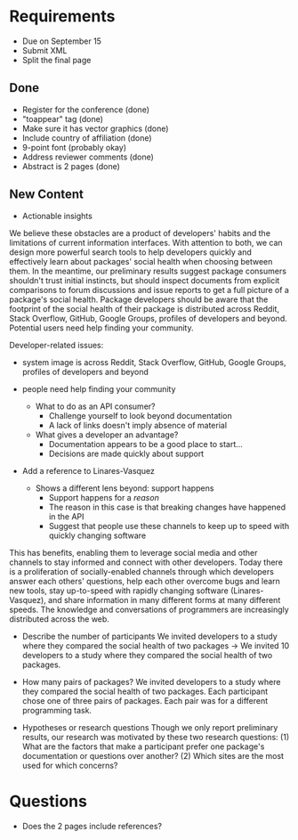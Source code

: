 # Requirements

* Due on September 15
* Submit XML
* Split the final page

## Done

* Register for the conference (done)
* "toappear" tag (done)
* Make sure it has vector graphics (done)
* Include country of affiliation (done)
* 9-point font (probably okay)
* Address reviewer comments (done)
* Abstract is 2 pages (done)

## New Content

* Actionable insights

We believe these obstacles are a product of developers' habits and the limitations of current information interfaces.
With attention to both, we can design more powerful search tools to help developers quickly and effectively learn about packages' social health when choosing between them.
In the meantime, our preliminary results suggest package consumers shouldn't trust initial instincts, but should inspect documents from explicit comparisons to forum discussions and issue reports to get a full picture of a package's social health.
Package developers should be aware that the footprint of the social health of their package is distributed across Reddit, Stack Overflow, GitHub, Google Groups, profiles of developers and beyond.
Potential users need help finding your community.
<!--* don't be afraid to dig into actual text of conversations-->

Developer-related issues:
* system image is across Reddit, Stack Overflow, GitHub, Google Groups, profiles of developers and beyond
* people need help finding your community

    * What to do as an API consumer?
        * Challenge yourself to look beyond documentation
        * A lack of links doesn't imply absence of material
    * What gives a developer an advantage?
        * Documentation appears to be a good place to start...
        * Decisions are made quickly about support

* Add a reference to Linares-Vasquez
    * Shows a different lens beyond: support happens
        * Support happens for a *reason*
        * The reason in this case is that breaking changes have happened in the API
        * Suggest that people use these channels to keep up to speed with quickly changing software

This has benefits, enabling them to leverage social media and other channels to stay informed and connect with other developers.
Today there is a proliferation of socially-enabled channels through which developers answer each others' questions,
help each other overcome bugs and learn new tools,
stay up-to-speed with rapidly changing software (Linares-Vasquez),
and share information in many different forms at many different speeds.
The knowledge and conversations of programmers are increasingly distributed across the web.

<!--* There's some evidence that API changes trigger Stack Overflow questions-->
* Describe the number of participants
We invited developers to a study where they compared the social health of two packages ->
We invited 10 developers to a study where they compared the social health of two packages.

* How many pairs of packages?
We invited developers to a study where they compared the social health of two packages.
Each participant chose one of three pairs of packages.
Each pair was for a different programming task.

* Hypotheses or research questions
Though we only report preliminary results, our research was motivated by these two research questions:
(1) What are the factors that make a participant prefer one package's documentation or questions over another?
(2) Which sites are the most used for which concerns?

# Questions

* Does the 2 pages include references?
